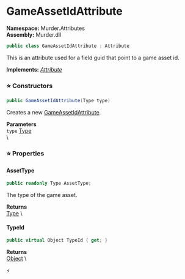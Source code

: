 # GameAssetIdAttribute

**Namespace:** Murder.Attributes \
**Assembly:** Murder.dll

```csharp
public class GameAssetIdAttribute : Attribute
```

This is an attribute used for a field guid that point to a game asset id.

**Implements:** _[Attribute](https://learn.microsoft.com/en-us/dotnet/api/System.Attribute?view=net-7.0)_

### ⭐ Constructors
```csharp
public GameAssetIdAttribute(Type type)
```

Creates a new [GameAssetIdAttribute](/Murder/Attributes/GameAssetIdAttribute.html).

**Parameters** \
`type` [Type](https://learn.microsoft.com/en-us/dotnet/api/System.Type?view=net-7.0) \
\

### ⭐ Properties
#### AssetType
```csharp
public readonly Type AssetType;
```

The type of the game asset.

**Returns** \
[Type](https://learn.microsoft.com/en-us/dotnet/api/System.Type?view=net-7.0) \
#### TypeId
```csharp
public virtual Object TypeId { get; }
```

**Returns** \
[Object](https://learn.microsoft.com/en-us/dotnet/api/System.Object?view=net-7.0) \


⚡